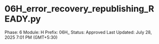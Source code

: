 # 06H_error_recovery_republishing_READY.py

Phase: 6
Module: H
Prefix: 06H_
Status: Approved
Last Updated: July 28, 2025 7:01 PM (GMT+5:30)